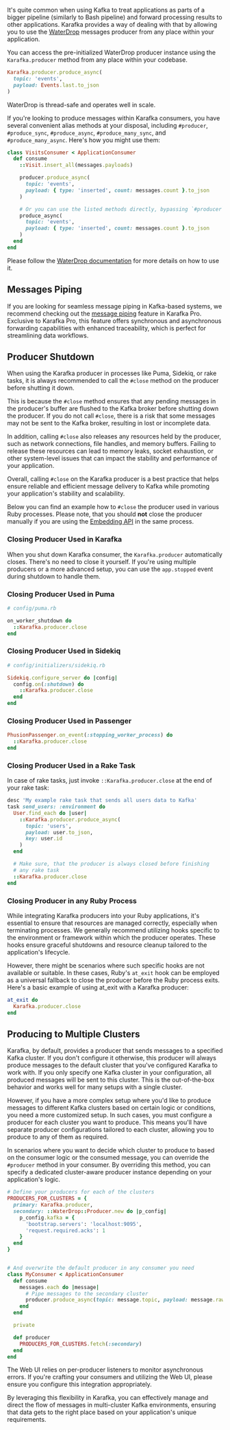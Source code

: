 It's quite common when using Kafka to treat applications as parts of a bigger pipeline (similarly to Bash pipeline) and forward processing results to other applications. Karafka provides a way of dealing with that by allowing you to use the [WaterDrop](https://github.com/karafka/waterdrop) messages producer from any place within your application.

You can access the pre-initialized WaterDrop producer instance using the `Karafka.producer` method from any place within your codebase.

```ruby
Karafka.producer.produce_async(
  topic: 'events',
  payload: Events.last.to_json
)
```

WaterDrop is thread-safe and operates well in scale.

If you're looking to produce messages within Karafka consumers, you have several convenient alias methods at your disposal, including `#producer`, `#produce_sync`, `#produce_async`, `#produce_many_sync`, and `#produce_many_async`. Here's how you might use them:

```ruby
class VisitsConsumer < ApplicationConsumer
  def consume
    ::Visit.insert_all(messages.payloads)

    producer.produce_async(
      topic: 'events',
      payload: { type: 'inserted', count: messages.count }.to_json
    )

    # Or you can use the listed methods directly, bypassing `#producer` reference:
    produce_async(
      topic: 'events',
      payload: { type: 'inserted', count: messages.count }.to_json
    )
  end
end
```

Please follow the [WaterDrop documentation](https://karafka.io/docs/WaterDrop-Usage/) for more details on how to use it.

## Messages Piping

If you are looking for seamless message piping in Kafka-based systems, we recommend checking out the [message piping](https://karafka.io/docs/Pro-Piping) feature in Karafka Pro. Exclusive to Karafka Pro, this feature offers synchronous and asynchronous forwarding capabilities with enhanced traceability, which is perfect for streamlining data workflows.

## Producer Shutdown

When using the Karafka producer in processes like Puma, Sidekiq, or rake tasks, it is always recommended to call the `#close` method on the producer before shutting it down.

This is because the `#close` method ensures that any pending messages in the producer's buffer are flushed to the Kafka broker before shutting down the producer. If you do not call `#close`, there is a risk that some messages may not be sent to the Kafka broker, resulting in lost or incomplete data.

In addition, calling `#close` also releases any resources held by the producer, such as network connections, file handles, and memory buffers. Failing to release these resources can lead to memory leaks, socket exhaustion, or other system-level issues that can impact the stability and performance of your application.

Overall, calling `#close` on the Karafka producer is a best practice that helps ensure reliable and efficient message delivery to Kafka while promoting your application's stability and scalability.

Below you can find an example how to `#close` the producer used in various Ruby processes. Please note, that you should **not** close the producer manually if you are using the [Embedding API](Embedding) in the same process.

### Closing Producer Used in Karafka

When you shut down Karafka consumer, the `Karafka.producer` automatically closes. There's no need to close it yourself. If you're using multiple producers or a more advanced setup, you can use the `app.stopped` event during shutdown to handle them.

### Closing Producer Used in Puma

```ruby
# config/puma.rb 

on_worker_shutdown do
  ::Karafka.producer.close
end
```

### Closing Producer Used in Sidekiq

```ruby
# config/initializers/sidekiq.rb

Sidekiq.configure_server do |config|
  config.on(:shutdown) do
    ::Karafka.producer.close
  end
end
```

### Closing Producer Used in Passenger

```ruby
PhusionPassenger.on_event(:stopping_worker_process) do
  ::Karafka.producer.close
end
```

### Closing Producer Used in a Rake Task

In case of rake tasks, just invoke `::Karafka.producer.close` at the end of your rake task:

```ruby
desc 'My example rake task that sends all users data to Kafka'
task send_users: :environment do
  User.find_each do |user|
    ::Karafka.producer.produce_async(
      topic: 'users',
      payload: user.to_json,
      key: user.id
    )
  end

  # Make sure, that the producer is always closed before finishing
  # any rake task
  ::Karafka.producer.close
end
```

### Closing Producer in any Ruby Process

While integrating Karafka producers into your Ruby applications, it's essential to ensure that resources are managed correctly, especially when terminating processes. We generally recommend utilizing hooks specific to the environment or framework within which the producer operates. These hooks ensure graceful shutdowns and resource cleanup tailored to the application's lifecycle.

However, there might be scenarios where such specific hooks are not available or suitable. In these cases, Ruby's `at_exit` hook can be employed as a universal fallback to close the producer before the Ruby process exits. Here's a basic example of using at_exit with a Karafka producer:

```ruby
at_exit do
  Karafka.producer.close
end
```

## Producing to Multiple Clusters

Karafka, by default, provides a producer that sends messages to a specified Kafka cluster. If you don't configure it otherwise, this producer will always produce messages to the default cluster that you've configured Karafka to work with. If you only specify one Kafka cluster in your configuration, all produced messages will be sent to this cluster. This is the out-of-the-box behavior and works well for many setups with a single cluster.

However, if you have a more complex setup where you'd like to produce messages to different Kafka clusters based on certain logic or conditions, you need a more customized setup. In such cases, you must configure a producer for each cluster you want to produce. This means you'll have separate producer configurations tailored to each cluster, allowing you to produce to any of them as required.

In scenarios where you want to decide which cluster to produce to based on the consumer logic or the consumed message, you can override the `#producer` method in your consumer. By overriding this method, you can specify a dedicated cluster-aware producer instance depending on your application's logic.

```ruby
# Define your producers for each of the clusters
PRODUCERS_FOR_CLUSTERS = {
  primary: Karafka.producer,
  secondary: ::WaterDrop::Producer.new do |p_config|
    p_config.kafka = {
      'bootstrap.servers': 'localhost:9095',
      'request.required.acks': 1
    }
  end
}


# And overwrite the default producer in any consumer you need
class MyConsumer < ApplicationConsumer
  def consume
    messages.each do |message|
      # Pipe messages to the secondary cluster
      producer.produce_async(topic: message.topic, payload: message.raw_payload)
    end
  end

  private

  def producer
    PRODUCERS_FOR_CLUSTERS.fetch(:secondary)
  end
end
```

The Web UI relies on per-producer listeners to monitor asynchronous errors. If you're crafting your consumers and utilizing the Web UI, please ensure you configure this integration appropriately.

By leveraging this flexibility in Karafka, you can effectively manage and direct the flow of messages in multi-cluster Kafka environments, ensuring that data gets to the right place based on your application's unique requirements.
